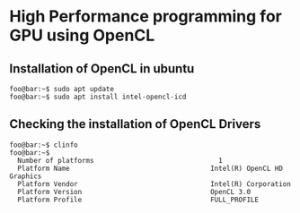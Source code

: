 # High Performance programming for GPU using OpenCL 

## Installation of OpenCL in ubuntu 
```console
foo@bar:~$ sudo apt update
foo@bar:~$ sudo apt install intel-opencl-icd
```
## Checking the installation of OpenCL Drivers
```console
foo@bar:~$ clinfo
foo@bar:~$
  Number of platforms                               1
  Platform Name                                   Intel(R) OpenCL HD Graphics
  Platform Vendor                                 Intel(R) Corporation
  Platform Version                                OpenCL 3.0 
  Platform Profile                                FULL_PROFILE
```



